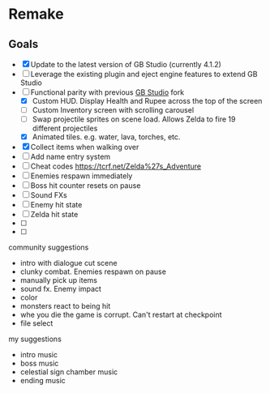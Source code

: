 # Remake

## Goals
- [x] Update to the latest version of GB Studio (currently 4.1.2)
- [ ] Leverage the existing plugin and eject engine features to extend GB Studio
- [ ] Functional parity with previous [GB Studio](https://github.com/john-lay/gb-studio) fork
  - [x] Custom HUD. Display Health and Rupee across the top of the screen
  - [ ] Custom Inventory screen with scrolling carousel
  - [ ] Swap projectile sprites on scene load. Allows Zelda to fire 19 different projectiles
  - [x] Animated tiles. e.g. water, lava, torches, etc.
- [x] Collect items when walking over
- [ ] Add name entry system
- [ ] Cheat codes https://tcrf.net/Zelda%27s_Adventure
- [ ] Enemies respawn immediately
- [ ] Boss hit counter resets on pause
- [ ] Sound FXs
- [ ] Enemy hit state
- [ ] Zelda hit state
- [ ] 
- [ ] 

community suggestions
- intro with dialogue cut scene
- clunky combat. Enemies respawn on pause
- manually pick up items
- sound fx. Enemy impact
- color
- monsters react to being hit
- whe you die the game is corrupt. Can't restart at checkpoint
- file select

my suggestions
- intro music
- boss music
- celestial sign chamber music
- ending music
